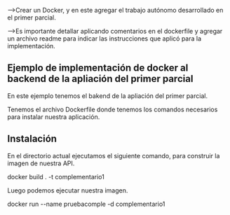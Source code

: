 -->Crear un Docker, y en este agregar el trabajo autónomo desarrollado en el primer parcial.

-->Es importante detallar aplicando comentarios en el dockerfile y agregar un archivo readme para indicar
las instrucciones que aplicó para la implementación. 


## Ejemplo de implementación de docker al backend de la apliación del primer parcial

En este ejemplo tenemos el bakend de la apliación del primer parcial.

Tenemos el archivo Dockerfile donde tenemos los comandos necesarios para instalar nuestra aplicación.

## Instalación

En el directorio actual ejecutamos el siguiente comando, para construir la imagen de nuestra API.

 docker build . -t complementario1

Luego podemos ejecutar nuestra imagen.

 docker run --name pruebacomple -d complementario1